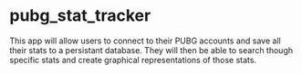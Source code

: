 # pubg_stat_tracker

This app will allow users to connect to their PUBG accounts and save all their stats to a persistant database. They will then be able to search though specific stats and create graphical representations of those stats.

